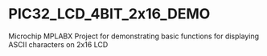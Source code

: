 # PIC32_LCD_4BIT_2x16_DEMO
Microchip MPLABX Project for demonstrating basic functions for displaying ASCII characters on 2x16 LCD
